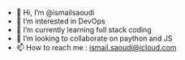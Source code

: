 - 👋 Hi, I’m @ismailsaoudi
- 👀 I’m interested in DevOps
- 🌱 I’m currently learning full stack coding
- 💞️ I’m looking to collaborate on paython and JS
- 📫 How to reach me : ismail.saoudi@icloud.com

<!---
ismailsaoudi/ismailsaoudi is a ✨ special ✨ repository because its `README.md` (this file) appears on your GitHub profile.
You can click the Preview link to take a look at your changes.
--->
